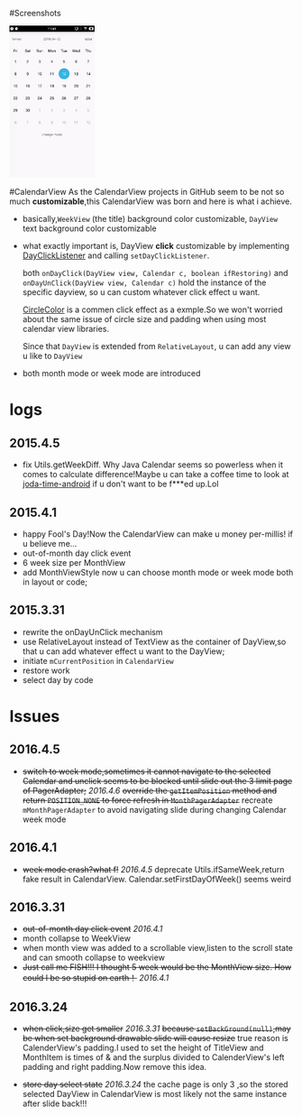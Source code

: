 #Screenshots

<img src="./resources/screen-1.gif" width="30%" height="30%">

#CalendarView
As the CalendarView projects in GitHub seem to be not so much **customizable**,this CalendarView was born and here is what i achieve.
- basically,`WeekView` (the title)  background color  customizable, `DayView` text   background color customizable
- what exactly important is, DayView **click**  customizable by implementing [DayClickListener](https://github.com/CallMeXYZ/CalendarView/blob/master/library/src/main/java/com/callmexyz/calendarview/dayclicklistener/DayClickListener.java) and calling  `setDayClickListener`. 

  both `onDayClick(DayView view, Calendar c, boolean ifRestoring)` and `onDayUnClick(DayView view, Calendar c)` hold the instance of the specific dayview, so u can custom whatever click effect u want.
  
  [CircleColor](https://github.com/CallMeXYZ/CalendarView/blob/master/library/src/main/java/com/callmexyz/calendarview/dayclicklistener/CircleColor.java) is a commen click effect as a exmple.So we won't worried about the same issue of circle size and padding when using most calendar view libraries.
  
  Since that `DayView` is extended from `RelativeLayout`, u can add any view u like to `DayView`
- both month mode or week mode are introduced 

# logs 
## 2015.4.5
- fix Utils.getWeekDiff. Why Java Calendar seems so powerless when it comes to calculate difference!Maybe u can take a coffee time to look at [joda-time-android](https://github.com/dlew/joda-time-android) if u don't want to be f***ed up.Lol

## 2015.4.1
- happy Fool's Day!Now the CalendarView can make u money per-millis! if u believe me...
- out-of-month day click event
- 6 week size per MonthView
- add MonthViewStyle now u can choose month mode or week mode both in layout or code;

## 2015.3.31
- rewrite the onDayUnClick mechanism 
- use RelativeLayout instead of TextView as the container of DayView,so that u can add whatever effect u want to the DayView;
- initiate `mCurrentPosition` in `CalendarView`
- restore work 
- select day by code

# Issues
## 2016.4.5
- ~~switch to week mode,sometimes it cannot navigate to the selected Calendar and unclick seems to be blocked until slide out the 3 limit page of PagerAdapter;~~ *2016.4.6*
  ~~override the `getItemPosition` method and return `POSITION_NONE` to force refresh in `MonthPagerAdapter`~~
  recreate `mMonthPagerAdapter` to avoid navigating slide during changing Calendar week mode

## 2016.4.1
- ~~week mode crash?what f!~~ *2016.4.5* deprecate Utils.ifSameWeek,return fake result in CalendarView. Calendar.setFirstDayOfWeek() seems weird

## 2016.3.31
- ~~out-of-month day click event~~ *2016.4.1*
- month collapse to WeekView
- when month view was added to a scrollable view,listen to the scroll state and can smooth collapse to weekview
- ~~Just call me FISH!!! I thought 5 week would be the MonthView size. How could I be so stupid on earth！~~ *2016.4.1*

## 2016.3.24
- ~~when click,size get smaller~~ *2016.3.31*
    ~~because `setBackGround(null)`,may be when set background drawable slide will cause resize~~
    true reason is CalenderView's padding.I used to set the height of TitleView and MonthItem is times of & and the surplus divided to CalenderView's left padding and right padding.Now remove this idea.
    
- ~~store day select state~~ *2016.3.24*
    the cache page is only 3 ,so the stored selected DayView in CalendarView is most likely not the same instance after slide back!!!
